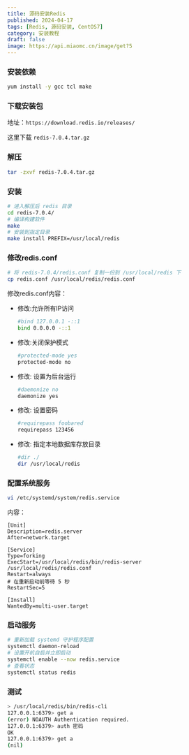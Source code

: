 ```yaml
---
title: 源码安装Redis
published: 2024-04-17
tags: [Redis, 源码安装, CentOS7]
category: 安装教程
draft: false
image: https://api.miaomc.cn/image/get?5
---
```


### 安装依赖

```sh
yum install -y gcc tcl make
```

### 下载安装包

地址：`https://download.redis.io/releases/`

这里下载 `redis-7.0.4.tar.gz`

### 解压

```sh
tar -zxvf redis-7.0.4.tar.gz
```

### 安装

```sh
# 进入解压后 redis 目录
cd redis-7.0.4/
# 编译构建软件
make
# 安装到指定目录
make install PREFIX=/usr/local/redis 
```

### 修改redis.conf

```sh
# 将 redis-7.0.4/redis.conf 复制一份到 /usr/local/redis 下
cp redis.conf /usr/local/redis/redis.conf
```

修改redis.conf内容：

- 修改:允许所有IP访问

  ```sh
  #bind 127.0.0.1 -::1
  bind 0.0.0.0 -::1
  ```

- 修改:关闭保护模式

  ```sh
  #protected-mode yes
  protected-mode no
  ```

- 修改: 设置为后台运行

  ```sh
  #daemonize no
  daemonize yes
  ```

- 修改: 设置密码

  ```sh
  #requirepass foobared
  requirepass 123456
  ```

- 修改: 指定本地数据库存放目录

  ```sh
  #dir ./
  dir /usr/local/redis
  ```

### 配置系统服务

```sh
vi /etc/systemd/system/redis.service
```

内容：

```
[Unit]
Description=redis.server
After=network.target

[Service]
Type=forking
ExecStart=/usr/local/redis/bin/redis-server /usr/local/redis/redis.conf
Restart=always
# 在重新启动前等待 5 秒
RestartSec=5 

[Install]
WantedBy=multi-user.target
```

### 启动服务

```sh
# 重新加载 systemd 守护程序配置
systemctl daemon-reload
# 设置开机自启并立即启动
systemctl enable --now redis.service
# 查看状态
systemctl status redis
```

### 测试

```sh
> /usr/local/redis/bin/redis-cli 
127.0.0.1:6379> get a
(error) NOAUTH Authentication required.
127.0.0.1:6379> auth 密码
OK
127.0.0.1:6379> get a
(nil)
```

